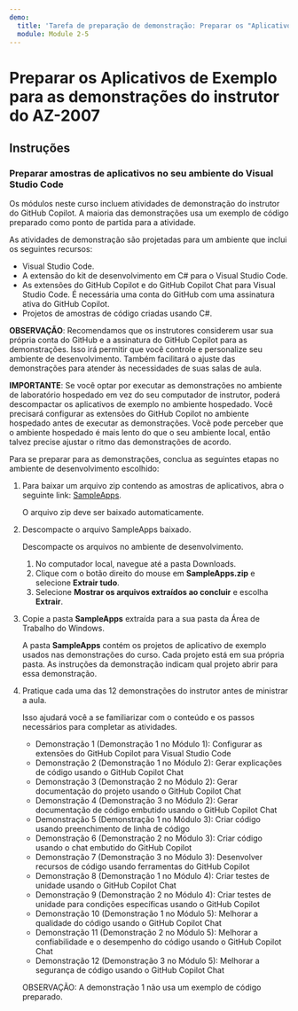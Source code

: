 ```yaml
---
demo:
  title: 'Tarefa de preparação de demonstração: Preparar os "Aplicativos de Exemplo" para as demonstrações do instrutor do AZ-2007'
  module: Module 2-5
---
```


# Preparar os Aplicativos de Exemplo para as demonstrações do instrutor do AZ-2007

## Instruções

### Preparar amostras de aplicativos no seu ambiente do Visual Studio Code

Os módulos neste curso incluem atividades de demonstração do instrutor do GitHub Copilot. A maioria das demonstrações usa um exemplo de código preparado como ponto de partida para a atividade.

As atividades de demonstração são projetadas para um ambiente que inclui os seguintes recursos:

- Visual Studio Code.
- A extensão do kit de desenvolvimento em C# para o Visual Studio Code.
- As extensões do GitHub Copilot e do GitHub Copilot Chat para Visual Studio Code. É necessária uma conta do GitHub com uma assinatura ativa do GitHub Copilot.
- Projetos de amostras de código criadas usando C#.

**OBSERVAÇÃO**: Recomendamos que os instrutores considerem usar sua própria conta do GitHub e a assinatura do GitHub Copilot para as demonstrações. Isso irá permitir que você controle e personalize seu ambiente de desenvolvimento. Também facilitará o ajuste das demonstrações para atender às necessidades de suas salas de aula.

**IMPORTANTE**: Se você optar por executar as demonstrações no ambiente de laboratório hospedado em vez do seu computador de instrutor, poderá descompactar os aplicativos de exemplo no ambiente hospedado. Você precisará configurar as extensões do GitHub Copilot no ambiente hospedado antes de executar as demonstrações. Você pode perceber que o ambiente hospedado é mais lento do que o seu ambiente local, então talvez precise ajustar o ritmo das demonstrações de acordo.

Para se preparar para as demonstrações, conclua as seguintes etapas no ambiente de desenvolvimento escolhido:

1. Para baixar um arquivo zip contendo as amostras de aplicativos, abra o seguinte link: [SampleApps](https://raw.githubusercontent.com/MicrosoftLearning/APL-2007-Accelerate-app-development-by-using-GitHub-Copilot/master/LearnModuleExercises/Downloads/SampleApps.zip).

    O arquivo zip deve ser baixado automaticamente.

1. Descompacte o arquivo SampleApps baixado.

    Descompacte os arquivos no ambiente de desenvolvimento.

    1. No computador local, navegue até a pasta Downloads.
    1. Clique com o botão direito do mouse em **SampleApps.zip** e selecione **Extrair tudo**.
    1. Selecione **Mostrar os arquivos extraídos ao concluir** e escolha **Extrair**.

1. Copie a pasta **SampleApps** extraída para a sua pasta da Área de Trabalho do Windows.

    A pasta **SampleApps** contém os projetos de aplicativo de exemplo usados nas demonstrações do curso. Cada projeto está em sua própria pasta. As instruções da demonstração indicam qual projeto abrir para essa demonstração.

1. Pratique cada uma das 12 demonstrações do instrutor antes de ministrar a aula.

    Isso ajudará você a se familiarizar com o conteúdo e os passos necessários para completar as atividades.

    - Demonstração 1 (Demonstração 1 no Módulo 1): Configurar as extensões do GitHub Copilot para Visual Studio Code
    - Demonstração 2 (Demonstração 1 no Módulo 2): Gerar explicações de código usando o GitHub Copilot Chat
    - Demonstração 3 (Demonstração 2 no Módulo 2): Gerar documentação do projeto usando o GitHub Copilot Chat
    - Demonstração 4 (Demonstração 3 no Módulo 2): Gerar documentação de código embutido usando o GitHub Copilot Chat
    - Demonstração 5 (Demonstração 1 no Módulo 3): Criar código usando preenchimento de linha de código
    - Demonstração 6 (Demonstração 2 no Módulo 3): Criar código usando o chat embutido do GitHub Copilot
    - Demonstração 7 (Demonstração 3 no Módulo 3): Desenvolver recursos de código usando ferramentas do GitHub Copilot
    - Demonstração 8 (Demonstração 1 no Módulo 4): Criar testes de unidade usando o GitHub Copilot Chat
    - Demonstração 9 (Demonstração 2 no Módulo 4): Criar testes de unidade para condições específicas usando o GitHub Copilot
    - Demonstração 10 (Demonstração 1 no Módulo 5): Melhorar a qualidade do código usando o GitHub Copilot Chat
    - Demonstração 11 (Demonstração 2 no Módulo 5): Melhorar a confiabilidade e o desempenho do código usando o GitHub Copilot Chat
    - Demonstração 12 (Demonstração 3 no Módulo 5): Melhorar a segurança de código usando o GitHub Copilot Chat

    OBSERVAÇÃO: A demonstração 1 não usa um exemplo de código preparado.
